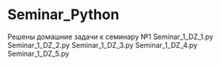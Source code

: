 # Seminar_Python

Решены домашние задачи к семинару №1
Seminar_1_DZ_1.py
Seminar_1_DZ_2.py
Seminar_1_DZ_3.py
Seminar_1_DZ_4.py
Seminar_1_DZ_5.py

